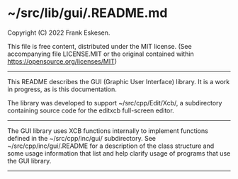 <!-- -------------------------------------------------------------------------
//
//       Copyright (C) 2022 Frank Eskesen.
//
//       This file is free content, distributed under the MIT license.
//       (See accompanying file LICENSE.MIT or the original contained
//       within https://opensource.org/licenses/MIT)
//
//----------------------------------------------------------------------------
//
// Title-
//       ~/src/lib/gui/README.md
//
// Purpose-
//       GUI library description
//
// Last change date-
//       2022/12/28
//
-------------------------------------------------------------------------- -->

# ~/src/lib/gui/.README.md

Copyright (C) 2022 Frank Eskesen.

This file is free content, distributed under the MIT license.
(See accompanying file LICENSE.MIT or the original contained
within https://opensource.org/licenses/MIT)

----

This README describes the GUI (Graphic User Interface) library.
It is a work in progress, as is this documentation.

The library was developed to support ~/src/cpp/Edit/Xcb/, a subdirectory
containing source code for the editxcb full-screen editor.

----

The GUI library uses XCB functions internally to implement functions defined
in the ~/src/cpp/inc/gui/ subdirectory. See ~/src/cpp/inc/gui/.README for
a description of the class structure and some usage information that list and
help clarify usage of programs that use the GUI library.

----
